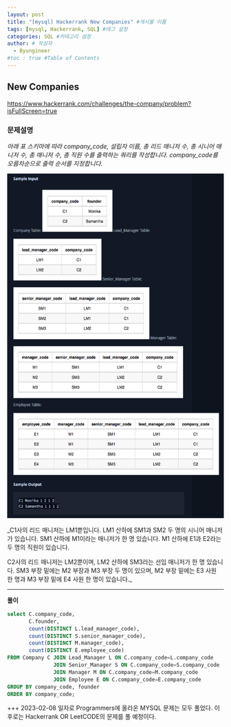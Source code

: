 ```yaml
---
layout: post
title: "[mysql] Hackerrank New Companies" #게시물 이름
tags: [mysql, Hackerrank, SQL] #태그 설정
categories: SQL #카테고리 설정
author: # 작성자
  - Byungineer
#toc : true #Table of Contents
---
```



## New Companies
<https://www.hackerrank.com/challenges/the-company/problem?isFullScreen=true>

### 문제설명
_아래 표 스키마에 따라 company_code, 설립자 이름, 총 리드 매니저 수, 총 시니어 매니저 수, 총 매니저 수, 총 직원 수를 출력하는 쿼리를 작성합니다. company_code를 오름차순으로 출력 순서를 지정합니다._

<img src="/image/hackerrank.png" alt="disqus_pic4" style="height: 800px; width:1200px;"/>


_C1사의 리드 매니저는 LM1뿐입니다. LM1 산하에 SM1과 SM2 두 명의 시니어 매니저가 있습니다. SM1 산하에 M1이라는 매니저가 한 명 있습니다. M1 산하에 E1과 E2라는 두 명의 직원이 있습니다.

C2사의 리드 매니저는 LM2뿐이며, LM2 산하에 SM3라는 선임 매니저가 한 명 있습니다. SM3 부장 밑에는 M2 부장과 M3 부장 두 명이 있으며, M2 부장 밑에는 E3 사원 한 명과 M3 부장 밑에 E4 사원 한 명이 있습니다._


---

**풀이**
```SQL
select C.company_code,
       C.founder,
       count(DISTINCT L.lead_manager_code),
       count(DISTINCT S.senior_manager_code),
       count(DISTINCT M.manager_code),
       count(DISTINCT E.employee_code)
FROM Company C JOIN Lead_Manager L ON C.company_code=L.company_code
               JOIN Senior_Manager S ON C.company_code=S.company_code
               JOIN Manager M ON C.company_code=M.company_code
               JOIN Employee E ON C.company_code=E.company_code
GROUP BY company_code, founder
ORDER BY company_code;

```

+++ 2023-02-08 일자로 Programmers에 올라온 MYSQL 문제는 모두 풀었다. 이후로는 Hackerrank OR LeetCODE의 문제를 풀 예정이다.